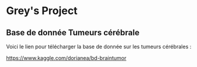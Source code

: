 # Grey's Project

## Base de donnée Tumeurs cérébrale

Voici le lien pour télécharger la base de donnée sur les tumeurs cérébrales : 

https://www.kaggle.com/dorianea/bd-braintumor